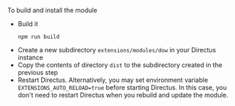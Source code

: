 To build and install the module

- Build it
  ```shell
  npm run build
  ```
- Create a new subdirectory `extensions/modules/dow` in your Directus instance
- Copy the contents of directory `dist` to the subdirectory created in the previous step
- Restart Directus. Alternatively, you may set environment variable `EXTENSIONS_AUTO_RELOAD=true` before starting Directus. In this case, you don't need to restart Directus when you rebuild and update the module.